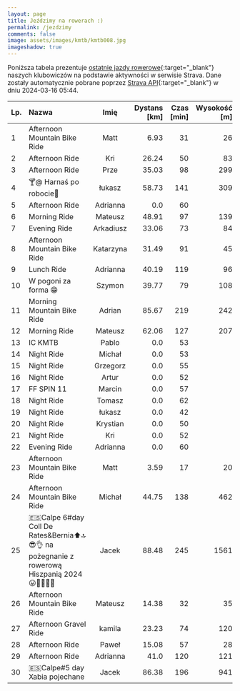 ```yaml
---
layout: page
title: Jeździmy na rowerach :)
permalink: /jezdzimy
comments: false
image: assets/images/kmtb/kmtb008.jpg
imageshadow: true
---
```


Poniższa tabela prezentuje [ostatnie jazdy rowerowe](https://www.strava.com/clubs/336381){:target="_blank"} naszych klubowiczów na podstawie aktywności w serwisie Strava. Dane zostały automatycznie pobrane poprzez [Strava API](https://developers.strava.com/docs/reference/#api-Clubs-getClubActivitiesById){:target="_blank"} w dniu 2024-03-16 05:44.

Lp. | Nazwa | Imię | Dystans [km] | Czas [min] | Wysokość [m]
:--- | :--- | :---: | ---: | ---: | ---:
1|Afternoon Mountain Bike Ride|Matt|6.93|31|26
2|Afternoon Ride|Kri|26.24|50|83
3|Afternoon Ride|Prze|35.03|98|299
4|🍸@ Harnaś po robocie🌊|łukasz|58.73|141|309
5|Afternoon Ride|Adrianna|0.0|60|
6|Morning Ride|Mateusz|48.91|97|139
7|Evening Ride|Arkadiusz|33.06|73|84
8|Afternoon Mountain Bike Ride|Katarzyna|31.49|91|45
9|Lunch Ride|Adrianna|40.19|119|96
10|W pogoni za forma 😁|Szymon|39.77|79|108
11|Morning Mountain Bike Ride|Adrian|85.67|219|242
12|Morning Ride|Mateusz|62.06|127|207
13|IC KMTB|Pablo|0.0|53|
14|Night Ride|Michał|0.0|53|
15|Night Ride|Grzegorz|0.0|55|
16|Night Ride|Artur|0.0|52|
17|FF SPIN 11|Marcin|0.0|57|
18|Night Ride|Tomasz|0.0|62|
19|Night Ride|łukasz|0.0|42|
20|Night Ride|Krystian|0.0|50|
21|Night Ride|Kri|0.0|52|
22|Evening Ride|Adrianna|0.0|60|
23|Afternoon Mountain Bike Ride|Matt|3.59|17|20
24|Afternoon Mountain Bike Ride|Michał|44.75|138|462
25|🇪🇸Calpe 6#day Coll De Rates&Bernia⬆️🔝😎👌 na pożegnanie z rowerową Hiszpanią 2024😛🚴‍♂️🍊🍋|Jacek|88.48|245|1561
26|Afternoon Mountain Bike Ride|Mateusz|14.38|32|35
27|Afternoon Gravel Ride|kamila|23.23|74|120
28|Afternoon Ride|Paweł|15.08|57|28
29|Afternoon Ride|Adrianna|41.0|120|121
30|🇪🇸Calpe#5 day Xabia pojechane|Jacek|86.38|196|941
